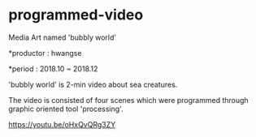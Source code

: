 # programmed-video
Media Art named 'bubbly world' 

*productor : hwangse

*period : 2018.10 ~ 2018.12

'bubbly world' is 2-min video about sea creatures. 

The video is consisted of four scenes which were programmed through graphic oriented tool 'processing'. 

https://youtu.be/oHxQvQRg3ZY

